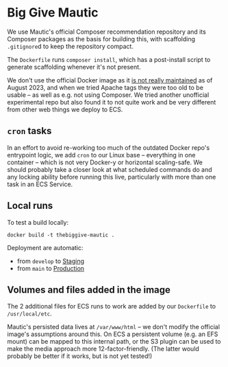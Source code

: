 # Big Give Mautic

We use Mautic's official Composer recommendation repository and its Composer
packages as the basis for building this, with scaffolding `.gitignore`d
to keep the repository compact.

The `Dockerfile` runs `composer install`, which has a post-install script to
generate scaffolding whenever it's not present.

We don't use the official Docker image as it [is not really maintained](https://github.com/mautic/docker-mautic/issues/240)
as of August 2023, and when we tried Apache tags they were too old to be usable – as
well as e.g. not using Composer. We tried another unofficial experimental repo but also
found it to not quite work and be very different from other web things we deploy to ECS.

## `cron` tasks

In an effort to avoid re-working too much of the outdated Docker repo's entrypoint logic, we add `cron`
to our Linux base – everything in one container – which is not very Docker-y or horizontal scaling-safe.
We should probably take a closer look at what scheduled commands do and any locking ability before running
this live, particularly with more than one task in an ECS Service.

## Local runs

To test a build locally:

    docker build -t thebiggive-mautic .

Deployment are automatic:
* from `develop` to [Staging](https://mautic-staging.thebiggivetest.org.uk)
* from `main` to [Production](https://mautic-production.thebiggive.org.uk)

## Volumes and files added in the image

The 2 additional files for ECS runs to work are added by our `Dockerfile`
to `/usr/local/etc`.

Mautic's persisted data lives at `/var/www/html` – we don't modify the
official image's assumptions around this. On ECS a persistent volume
(e.g. an EFS mount) can be mapped to this internal path, or the S3 plugin
can be used to make the media approach more 12-factor-friendly. (The latter
would probably be better if it works, but is not yet tested!)
